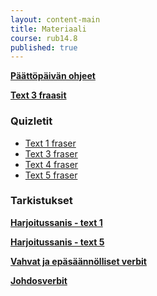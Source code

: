 ```yaml
---
layout: content-main
title: Materiaali
course: rub14.8
published: true
---
```


**[Päättöpäivän ohjeet](/media/rub4/Arviointipaiva_ohjeet.pdf)**

**[Text 3 fraasit](/media/rub4/Text3_fraasit.pdf)**

### Quizletit

* [Text 1 fraser](https://quizlet.com/_btuemm?x=1qqt&i=dz01n)
* [Text 3 fraser](https://quizlet.com/_btuevi?x=1qqt&i=dz01n)
* [Text 4 fraser](https://quizlet.com/_btuf01?x=1qqt&i=dz01n)
* [Text 5 fraser](https://quizlet.com/_btuf38?x=1qqt&i=dz01n)

### Tarkistukset

**[Harjoitussanis - text 1](/media/rub4/Harjoitussanis_text1.pdf)**

**[Harjoitussanis - text 5](/media/rub4/Harjoitussanis_text5.pdf)**

**[Vahvat ja epäsäännölliset verbit](/media/rub4/RUB14_verbit.pdf)**

**[Johdosverbit](/media/rub4/Johdosverbit.pdf)**
